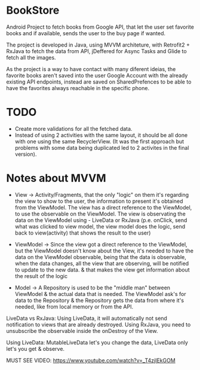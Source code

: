 # BookStore

Android Project to fetch books from Google API, that let the user set favorite books and if available, sends the user to the buy page if wanted.

The project is developed in Java, using MVVM architeture, with Retrofit2 + RxJava to fetch the data from API, jDeffered for Async Tasks and Glide to fetch all the images.

As the project is a way to have contact with many diferent ideias, the favorite books aren't saved into the user Google Account with the already existing API endpoints, 
instead are saved on SharedPrefences to be able to have the favorites always reachable in the specific phone.

# TODO

* Create more validations for all the fetched data. 
* Instead of using 2 activities with the same layout, it should be all done with one using the same RecyclerView. (It was the first approach but problems with some data being duplicated led to 2 activites in the final version).

# Notes about MVVM

* View -> Activity/Fragments, that the only "logic" on them it's regarding the view to show to the user, the information to present it's obtained from the ViewModel.
	The view has a direct reference to the ViewModel, to use the observable on the ViewModel. The view is observating the data on the ViewModel using - LiveData or RxJava
	(p.e. onClick, send what was clicked to view model, the view model does the logic, send back to view(activity) that shows the result to the user)

* ViewModel -> Since the view got a direct reference to the ViewModel, but the ViewModel doesn't know about the View, it's needed to have the data on the ViewModel observable,
	being that the data is observable, when the data changes, all the view that are observing, will be notified to update to the new data.
	 & that makes the view get information about the result of the logic

* Model -> A Repository is used to be the "middle man" between ViewModel & the actual data that is needed. The ViewModel ask's for data to the Repository & the Repository gets
	the data from where it's needed, like from local memory or from the API. 


LiveData vs RxJava:
Using LiveData, it will automatically not send notification to views that are already destroyed. 
Using RxJava, you need to unsubscribe the observable inside the onDestroy of the View.

Using LiveData:
MutableLiveData let's you change the data, LiveData only let's you get & observe.

MUST SEE VIDEO:
https://www.youtube.com/watch?v=_T4zjIEkGOM
